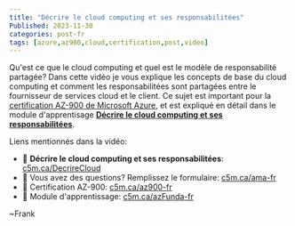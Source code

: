 ```yaml
---
title: "Décrire le cloud computing et ses responsabilitées" 
Published: 2023-11-30
categories: post-fr
tags: [azure,az900,cloud,certification,post,video]
---
```


Qu'est ce que le cloud computing et quel est le modèle de responsabilité partagée? Dans cette vidéo je vous explique les concepts de base du cloud computing et comment les responsabilitées sont partagées entre le fournisseur de services cloud et le client. Ce sujet est important pour la [certification AZ-900 de Microsoft Azure](https://c5m.ca/az900-fr), et est expliqué en détail dans le module d'apprentisage **[Décrire le cloud computing et ses responsabilitées](https://c5m.ca/DecrireCloud)**.

<?# YouTube -ZdPxBt-MLw /?>

Liens mentionnés dans la vidéo:

- 🔗 **Décrire le cloud computing et ses responsabilitées**: [c5m.ca/DecrireCloud](https://c5m.ca/DecrireCloud)
- 🔗 Vous avez des questions? Remplissez le formulaire: [c5m.ca/ama-fr](https://c5m.ca/ama-fr)
- 🔗 Certification AZ-900: [c5m.ca/az900-fr](https://c5m.ca/az900-fr)
- 🔗 Module d'apprentissage: [c5m.ca/azFunda-fr](https://c5m.ca/azFunda-fr)

~Frank



